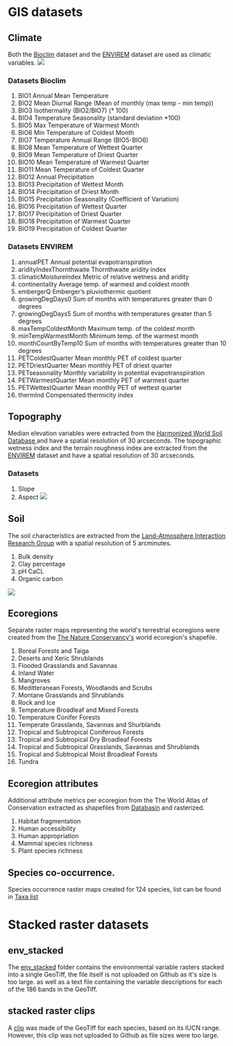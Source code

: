 ﻿# GIS datasets 
## Climate 
Both the [Bioclim](http://worldclim.org/version2) dataset and the [ENVIREM](https://deepblue.lib.umich.edu/data/concern/data_sets/gt54kn05f) dataset are used as climatic variables. 
![](images/bioclim.PNG)
### Datasets Bioclim 
1. BIO1 Annual Mean Temperature
2. BIO2 Mean Diurnal Range (Mean of monthly (max temp - min temp))
3. BIO3 Isothermality (BIO2/BIO7) (* 100)
4. BIO4 Temperature Seasonality (standard deviation *100)
5. BIO5 Max Temperature of Warmest Month
6. BIO6 Min Temperature of Coldest Month
7. BIO7 Temperature Annual Range (BIO5-BIO6)
8. BIO8 Mean Temperature of Wettest Quarter
9. BIO9 Mean Temperature of Driest Quarter
10. BIO10 Mean Temperature of Warmest Quarter
11. BIO11 Mean Temperature of Coldest Quarter
12. BIO12 Annual Precipitation
13. BIO13 Precipitation of Wettest Month
14. BIO14 Precipitation of Driest Month
15. BIO15 Precipitation Seasonality (Coefficient of Variation)
16. BIO16 Precipitation of Wettest Quarter
17. BIO17 Precipitation of Driest Quarter
18. BIO18 Precipitation of Warmest Quarter
19. BIO19 Precipitation of Coldest Quarter

### Datasets ENVIREM 
1. annualPET Annual potential evapotranspiration
2. aridityIndexThornthwaite Thornthwaite aridity index
3. climaticMoistureIndex Metric of relative wetness and aridity
4. continentality Average temp. of warmest and coldest month
5. embergerQ Emberger’s pluviothermic quotient
6. growingDegDays0 Sum of months with temperatures greater than 0 degrees
7. growingDegDays5 Sum of months with temperatures greater than 5 degrees
8. maxTempColdestMonth Maximum temp. of the coldest month
9. minTempWarmestMonth Minimum temp. of the warmest month
10. monthCountByTemp10 Sum of months with temperatures greater than 10 degrees
11. PETColdestQuarter Mean monthly PET of coldest quarter
12. PETDriestQuarter Mean monthly PET of driest quarter
13. PETseasonality Monthly variability in potential evapotranspiration
14. PETWarmestQuarter Mean monthly PET of warmest quarter
15. PETWettestQuarter Mean monthly PET of wettest quarter
16. thermInd Compensated thermicity index

## Topography
Median elevation variables were extracted from the [Harmonized World Soil Database ](http://www.fao.org/soils-portal/soil-survey/soil-maps-and-databases/harmonized-world-soil-database-v12/en/) and have a spatial resolution of 30 arcseconds. The topographic wetness index and the terrain roughness index are extracted from the [ENVIREM](https://deepblue.lib.umich.edu/data/concern/data_sets/gt54kn05f) dataset and have a spatial resolution of 30 arcseconds. 
### Datasets 
1. Slope
2. Aspect
![](images/slope.PNG)
## Soil 
The soil characteristics are extracted from the [Land-Atmosphere Interaction Research Group](http://globalchange.bnu.edu.cn/research/soilw) with a spatial resolution of 5 arcminutes. 

1. Bulk density
2. Clay percentage
3. pH CaCL
4. Organic carbon 

![](images/ph.PNG)

## Ecoregions
Separate raster maps representing the world's terrestrial ecoregions were created from the [The Nature Conservancy's](http://maps.tnc.org/gis_data.html) world ecoregion's shapefile.
1. Boreal Forests and Taiga
2. Deserts and Xeric Shrublands
3. Flooded Grasslands and Savannas
4. Inland Water
5. Mangroves
6. Meditteranean Forests, Woodlands and Scrubs
7. Montane Grasslands and Shrublands
8. Rock and Ice
9. Temperature Broadleaf  and Mixed Forests
10. Temperature Conifer Forests
11. Temperate Grasslands, Savannas and Shurblands
12. Tropical and Subtropical Coniferous Forests
13. Tropical and Subtropical Dry Broadleaf Forests
14. Tropical and Subtropical Grasslands, Savannas and Shrublands
15. Tropical and Subtropical Moist Broadleaf Forests
16. Tundra

## Ecoregion attributes
Additional attribute metrics per ecoregion from the The World Atlas of Conservation extracted as shapefiles from [Databasin](https://databasin.org/maps/new#datasets=43478f840ac84173979b22631c2ed672) and rasterized.
1. Habitat fragmentation
2. Human accessibility
3. Human appropriation
4. Mammal species richness
5. Plant species richness

## Species co-occurrence.
Species occurrence raster maps created for 124 species, list can be found in [Taxa list](https://github.com/naturalis/trait-geo-diverse-dl/blob/master/data_GIS_extended/data/SQL_filtered_gbif/taxa_list.txt)


# Stacked raster datasets
## env_stacked
The [env_stacked](env_stacked) folder contains the environmental variable rasters stacked into a single GeoTiff, the file itself is not uploaded on Github as it's size is too large.
as well as a text file containing the variable descriptions for each of the 186 bands in the GeoTiff.

## stacked raster clips
A [clip](spec_stacked_raster_clip) was made of the GeoTiff for each species, based on its IUCN range.
However, this clip was not uploaded to Github as file sizes were too large.
